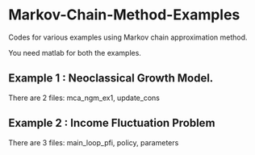 # Markov-Chain-Method-Examples
Codes for various examples using Markov chain approximation method.

You need matlab for both the examples.


## Example 1 : Neoclassical Growth Model.
There are 2 files:
mca_ngm_ex1,
update_cons





## Example 2 : Income Fluctuation Problem

There are 3 files:
main_loop_pfi,
policy,
parameters
